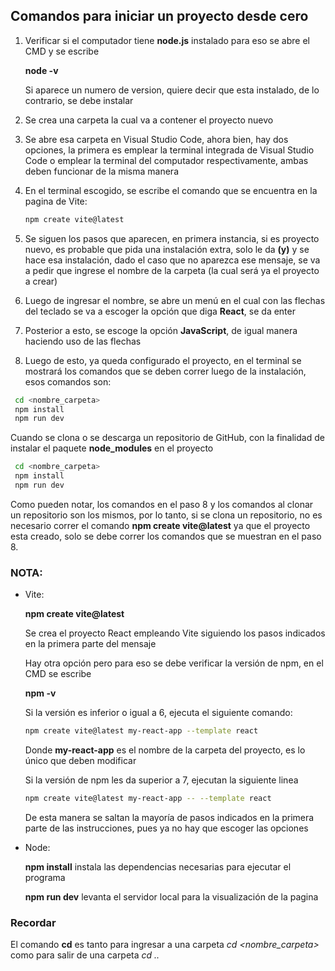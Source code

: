 ## Comandos para iniciar un proyecto desde cero

1. Verificar si el computador tiene **node.js** instalado para eso se abre el CMD y se escribe 

    **node -v** 

    Si aparece un numero de version, quiere decir que esta instalado, de lo contrario, se debe instalar

2. Se crea una carpeta la cual va a contener el proyecto nuevo

3. Se abre esa carpeta en Visual Studio Code, ahora bien, hay dos opciones, la primera es emplear la terminal integrada de Visual Studio Code o emplear la terminal del computador respectivamente, ambas deben funcionar de la misma manera 

4. En el terminal escogido, se escribe el comando que se encuentra en la pagina de Vite:
    ```bash
    npm create vite@latest
    ```
5. Se siguen los pasos que aparecen, en primera instancia, si es proyecto nuevo, es probable que pida una instalación extra, solo le da  **(y)** y se hace esa instalación, dado el caso que no aparezca ese mensaje, se va a pedir que ingrese el nombre de la carpeta (la cual será ya el proyecto a crear)

6. Luego de ingresar el nombre, se abre un menú en el cual con las flechas del teclado se va a escoger la opción que diga **React**, se da enter

7. Posterior a esto, se escoge la opción **JavaScript**, de igual manera haciendo uso de las flechas

8. Luego de esto, ya queda configurado el proyecto, en el terminal se mostrará los comandos que se deben correr luego de la instalación, esos comandos son: 
```bash	
 cd <nombre_carpeta>
 npm install
 npm run dev
```

Cuando se clona o se descarga un repositorio de GitHub, con la finalidad de instalar el paquete **node_modules** en el proyecto
```bash
 cd <nombre_carpeta>
 npm install
 npm run dev
```	

Como pueden notar, los comandos en el paso 8 y los comandos al clonar un repositorio son los mismos, por lo tanto, si se clona un repositorio, no es necesario correr el comando **npm create vite@latest** ya que el proyecto esta creado, solo se debe correr los comandos que se muestran en el paso 8.

### NOTA: 

- Vite: 

    **npm create vite@latest** 

    Se crea el proyecto React empleando Vite siguiendo los pasos indicados en la primera parte del mensaje

    Hay otra opción pero para eso se debe verificar la versión de npm, en el CMD se escribe 

    **npm -v**
    
    Si la versión es inferior o igual a 6, ejecuta el siguiente comando:

    ```bash	
    npm create vite@latest my-react-app --template react
    ```
    Donde **my-react-app** es el nombre de la carpeta del proyecto, es lo único que deben modificar

    Si la versión de npm les da superior a 7, ejecutan la siguiente linea 
    ```bash	
    npm create vite@latest my-react-app -- --template react 
    ```

    De esta manera se saltan la mayoría de pasos indicados en la primera parte de las instrucciones, pues ya no hay que escoger las opciones

- Node: 

    **npm install** instala las dependencias necesarias para ejecutar el programa

    **npm run dev** levanta el servidor local para la visualización de la pagina

### Recordar 
El comando **cd** es tanto para ingresar a una carpeta *cd <nombre_carpeta>* como para salir de una carpeta *cd ..*
